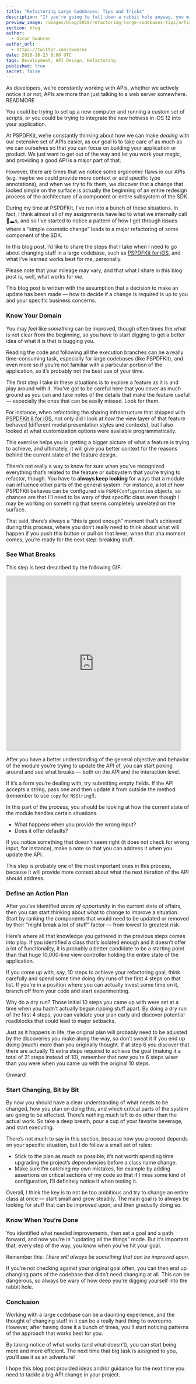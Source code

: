 ```yaml
---
title: "Refactoring Large Codebases: Tips and Tricks"
description: "If you're going to fall down a rabbit hole anyway, you might as well enjoy it!"
preview_image: /images/blog/2018/refactoring-large-codebases-tips/article-header.png
section: blog
author:
  - Oscar Swanros
author_url:
  - https://twitter.com/swanros
date: 2018-10-23 8:00 UTC
tags: Development, API Design, Refactoring
published: true
secret: false
---
```


As developers, we’re constantly working with APIs, whether we actively notice it or not; APIs are more than just talking to a web server somewhere. READMORE

You could be trying to set up a new computer and running a custom set of scripts, or you could be trying to integrate the new hotness in iOS 12 into your application.

At PSPDFKit, we’re constantly thinking about how we can make _dealing_ with our extensive set of APIs easier, as our goal is to take care of as much as we can ourselves so that you can focus on building your application or product. We just want to get out of the way and let you work your magic, and providing a good API is a major part of that.

However, there are times that we notice some _ergonomic_ flaws in our APIs (e.g. maybe we could provide more context or add specific type annotations), and when we try to fix them, we discover that a change that looked simple on the surface is actually the beginning of an entire redesign process of the architecture of a component or entire subsystem of the SDK.

During my time at PSPDFKit, I’ve run into a bunch of these situations. In fact, I think almost all of my assignments have led to what we internally call 🐰🕳s, and so I’ve started to notice a pattern of how I get through issues where a “simple cosmetic change” leads to a major refactoring of some component of the SDK.

In this blog post, I’d like to share the steps that I take when I need to go about changing stuff in a large codebase, such as [PSPDFKit for iOS](https://pspdfkit.com/api/ios/), and what I’ve learned works best for me, personally.

Please note that your mileage may vary, and that what I share in this blog post is, well, what works for *me*.

This blog post is written with the assumption that a decision to make an update has been made — how to decide if a change is required is up to you and your specific business concerns.

### Know Your Domain

You may _feel_ like _something_ can be improved, though often times the _what_ is not clear from the beginning, so you have to start digging to get a better idea of what it is that is bugging you.

Reading the code and following all the execution branches can be a really time-consuming task, especially for large codebases (like PSPDFKit), and even more so if you’re not familiar with a particular portion of the application, so it’s probably not the best use of your time.

The first step I take in these situations is to explore a feature as it is and play around with it. You’ve got to be careful here that you cover as much ground as you can and take notes of the details that make the feature useful — especially the ones that can be easily missed. Look for them.

For instance, when refactoring the sharing infrastructure that shipped with [PSPDFKit 8 for iOS](https://pspdfkit.com/blog/2018/pspdfkit-ios-8-0/), not only did I look at _how_ the view layer of that feature behaved (different modal presentation styles and contexts), but I also looked at what customization options were available programmatically.

This exercise helps you in getting a bigger picture of what a feature is trying to achieve, and ultimately, it will give you better context for the reasons behind the current state of the feature design.

There’s not really a way to know for sure when you’ve recognized everything that’s related to the feature or subsystem that you’re trying to refactor, though. You have to **always keep looking** for ways that a module can influence other parts of the general system. For instance, a lot of how PSPDFKit behaves can be configured via `PSPDFConfiguration` objects, so chances are that I’ll need to be wary of that specific class even though I may be working on something that seems completely unrelated on the surface.

That said, there’s always a “this is good enough” moment that’s achieved during this process, where you don’t really need to think about what will happen if you push this button or pull on that lever; when that aha moment comes, you’re ready for the next step: breaking stuff.

### See What Breaks

This step is best described by the following GIF:

<iframe src="https://giphy.com/embed/JIX9t2j0ZTN9S" width="480" height="480" frameBorder="0" class="giphy-embed" allowFullScreen></iframe>

After you have a better understanding of the general objective and behavior of the module you’re trying to update the API of, you can start poking around and see what breaks — both on the API and the interaction level.

If it’s a form you’re dealing with, try submitting empty fields. If the API accepts a string, pass one and then update it from outside the method (remember to use `copy` for `NSString`!).

In this part of the process, you should be looking at how the current state of the module handles certain situations.

- What happens when you provide the wrong input?
- Does it offer defaults?

If you notice something that doesn’t seem right (it does not check for wrong input, for instance), make a note so that you can address it when you update the API.

This step is probably one of the most important ones in this process, because it will provide more context about what the next iteration of the API should address.

### Define an Action Plan

After you’ve identified _areas of opportunity_ in the current state of affairs, then you can start thinking about what to change to improve a situation. Start by ranking the components that would need to be updated or removed by their “might break a lot of stuff” factor — from lowest to greatest risk.

Here’s where all that knowledge you gathered in the previous steps comes into play. If you identified a class that’s isolated enough and it doesn’t offer a lot of functionality, it is probably a better candidate to be a starting point than that huge 10,000-line view controller holding the entire state of the application.

If you come up with, say, 10 steps to achieve your refactoring goal, think carefully and spend some time doing dry runs of the first 4 steps on that list. If you’re in a position where you can actually invest some time on it, branch off from your code and start experimenting.

Why do a dry run? Those initial 10 steps you came up with were set at a time when you hadn’t actually begun ripping stuff apart. By doing a dry run of the first 4 steps, you can validate your plan early and discover potential roadblocks that could lead to major setbacks.

Just as it happens in life, the original plan will probably need to be adjusted by the discoveries you make along the way, so don’t sweat it if you end up doing (much) more than you originally thought. If at step 6 you discover that there are actually 15 extra steps required to achieve the goal (making it a total of 21 steps instead of 10), remember that now you’re 6 steps wiser than you were when you came up with the original 10 steps.

Onward!

### Start Changing, Bit by Bit

By now you should have a clear understanding of what needs to be changed, how you plan on doing this, and which critical parts of the system are going to be affected. There’s nothing much left to do other than the actual work. So take a deep breath, pour a cup of your favorite beverage, and start executing.

There’s not much to say in this section, because how you proceed depends on your specific situation, but I do follow a small set of rules:

- Stick to the plan as much as possible; it’s not worth spending time upgrading the project’s dependencies before a class name change.
- Make sure I’m catching my own mistakes, for example by adding assertions on critical sections of my code so that if I miss some kind of configuration, I’ll definitely notice it when testing it.

Overall, I think the key is to not be too ambitious and try to change an entire class at once — start small and grow steadily. The main goal is to always be looking for stuff that can be improved upon, and then gradually doing so.

### Know When You’re Done

You identified what needed improvements, then set a goal and a path forward, and now you’re in “updating all the things” mode. But it’s important that, every step of the way, you know when you’ve hit your goal.

Remember this: *There will always be something that can be improved upon.*

If you’re not checking against your original goal often, you can then end up changing parts of the codebase that didn’t need changing at all. This can be dangerous, so always be wary of how deep you’re digging yourself into the rabbit hole.

### Conclusion

Working with a large codebase can be a daunting experience, and the thought of changing stuff in it can be a really hard thing to overcome. However, after having done it a bunch of times, you’ll start noticing patterns of the approach that works best for you.

By taking notice of what works (and what doesn’t), you can start being more and more efficient. The next time that big task is assigned to you, you’ll see it as an adventure!

I hope this blog post provided ideas and/or guidance for the next time you need to tackle a big API change in your project.
